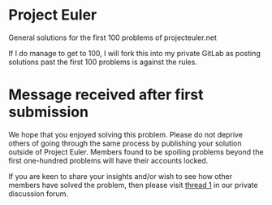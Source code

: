 # Project Euler
General solutions for the first 100 problems of projecteuler.net

If I do manage to get to 100, I will fork this into my private GitLab as posting solutions past the first 100 problems is against the rules.

# Message received after first submission
We hope that you enjoyed solving this problem. Please do not deprive others of going through the same process by publishing your solution outside of Project Euler. Members found to be spoiling problems beyond the first one-hundred problems will have their accounts locked.

If you are keen to share your insights and/or wish to see how other members have solved the problem, then please visit [thread 1](https://projecteuler.net/thread=1) in our private discussion forum.